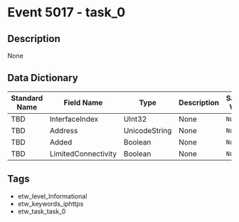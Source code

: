 # Event 5017 - task_0

## Description
None

## Data Dictionary
|Standard Name|Field Name|Type|Description|Sample Value|
|---|---|---|---|---|
|TBD|InterfaceIndex|UInt32|None|`None`|
|TBD|Address|UnicodeString|None|`None`|
|TBD|Added|Boolean|None|`None`|
|TBD|LimitedConnectivity|Boolean|None|`None`|

## Tags
* etw_level_Informational
* etw_keywords_iphttps
* etw_task_task_0